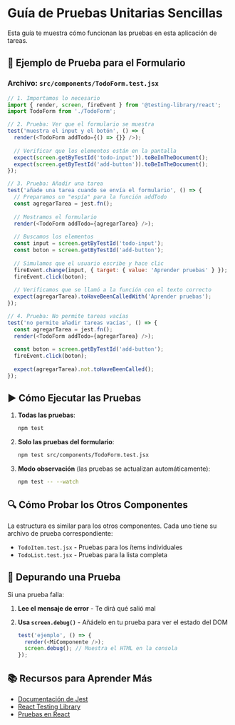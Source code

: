 # Guía de Pruebas Unitarias Sencillas

Esta guía te muestra cómo funcionan las pruebas en esta aplicación de tareas.

## 📝 Ejemplo de Prueba para el Formulario

### Archivo: `src/components/TodoForm.test.jsx`

```javascript
// 1. Importamos lo necesario
import { render, screen, fireEvent } from '@testing-library/react';
import TodoForm from './TodoForm';

// 2. Prueba: Ver que el formulario se muestra
test('muestra el input y el botón', () => {
  render(<TodoForm addTodo={() => {}} />);
  
  // Verificar que los elementos están en la pantalla
  expect(screen.getByTestId('todo-input')).toBeInTheDocument();
  expect(screen.getByTestId('add-button')).toBeInTheDocument();
});

// 3. Prueba: Añadir una tarea
test('añade una tarea cuando se envía el formulario', () => {
  // Preparamos un "espía" para la función addTodo
  const agregarTarea = jest.fn();
  
  // Mostramos el formulario
  render(<TodoForm addTodo={agregarTarea} />);
  
  // Buscamos los elementos
  const input = screen.getByTestId('todo-input');
  const boton = screen.getByTestId('add-button');
  
  // Simulamos que el usuario escribe y hace clic
  fireEvent.change(input, { target: { value: 'Aprender pruebas' } });
  fireEvent.click(boton);
  
  // Verificamos que se llamó a la función con el texto correcto
  expect(agregarTarea).toHaveBeenCalledWith('Aprender pruebas');
});

// 4. Prueba: No permite tareas vacías
test('no permite añadir tareas vacías', () => {
  const agregarTarea = jest.fn();
  render(<TodoForm addTodo={agregarTarea} />);
  
  const boton = screen.getByTestId('add-button');
  fireEvent.click(boton);
  
  expect(agregarTarea).not.toHaveBeenCalled();
});
```

## ▶️ Cómo Ejecutar las Pruebas

1. **Todas las pruebas**:
   ```bash
   npm test
   ```

2. **Solo las pruebas del formulario**:
   ```bash
   npm test src/components/TodoForm.test.jsx
   ```

3. **Modo observación** (las pruebas se actualizan automáticamente):
   ```bash
   npm test -- --watch
   ```

## 🔍 Cómo Probar los Otros Componentes

La estructura es similar para los otros componentes. Cada uno tiene su archivo de prueba correspondiente:

- `TodoItem.test.jsx` - Pruebas para los ítems individuales
- `TodoList.test.jsx` - Pruebas para la lista completa

## 🐛 Depurando una Prueba

Si una prueba falla:

1. **Lee el mensaje de error** - Te dirá qué salió mal
2. **Usa `screen.debug()`** - Añádelo en tu prueba para ver el estado del DOM
   
   ```javascript
   test('ejemplo', () => {
     render(<MiComponente />);
     screen.debug(); // Muestra el HTML en la consola
   });
   ```

## 📚 Recursos para Aprender Más

- [Documentación de Jest](https://jestjs.io/)
- [React Testing Library](https://testing-library.com/)
- [Pruebas en React](https://es.reactjs.org/docs/testing.html)
